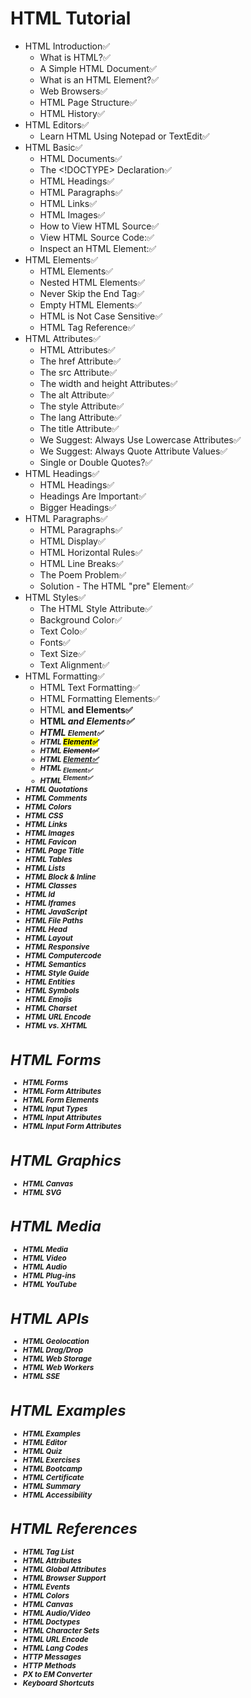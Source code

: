 # HTML Tutorial

- HTML Introduction✅
  - What is HTML?✅
  - A Simple HTML Document✅
  - What is an HTML Element?✅
  - Web Browsers✅
  - HTML Page Structure✅
  - HTML History✅
- HTML Editors✅
  - Learn HTML Using Notepad or TextEdit✅
- HTML Basic✅
  - HTML Documents✅
  - The <!DOCTYPE> Declaration✅
  - HTML Headings✅
  - HTML Paragraphs✅
  - HTML Links✅
  - HTML Images✅
  - How to View HTML Source✅ 
  - View HTML Source Code:✅ 
  - Inspect an HTML Element:✅
- HTML Elements✅
  - HTML Elements✅
  - Nested HTML Elements✅
  - Never Skip the End Tag✅
  - Empty HTML Elements✅
  - HTML is Not Case Sensitive✅
  - HTML Tag Reference✅
- HTML Attributes✅
  - HTML Attributes✅
  - The href Attribute✅
  - The src Attribute✅
  - The width and height Attributes✅
  - The alt Attribute✅
  - The style Attribute✅
  - The lang Attribute✅
  - The title Attribute✅
  - We Suggest: Always Use Lowercase Attributes✅
  - We Suggest: Always Quote Attribute Values✅
  - Single or Double Quotes?✅
- HTML Headings✅
  - HTML Headings✅
  - Headings Are Important✅
  - Bigger Headings✅
- HTML Paragraphs✅
  - HTML Paragraphs✅
  - HTML Display✅
  - HTML Horizontal Rules✅
  - HTML Line Breaks✅
  - The Poem Problem✅
  - Solution - The HTML "pre" Element✅
- HTML Styles✅
  - The HTML Style Attribute✅
  - Background Color✅
  - Text Colo✅
  - Fonts✅
  - Text Size✅
  - Text Alignment✅
- HTML Formatting✅
  - HTML Text Formatting✅
  - HTML Formatting Elements✅
  - HTML <b> and <strong> Elements✅
  - HTML <i> and <em> Elements✅
  - HTML <small> Element✅
  - HTML <mark> Element✅
  - HTML <del> Element✅
  - HTML <ins> Element✅
  - HTML <sub> Element✅
  - HTML <sup> Element✅
- HTML Quotations
- HTML Comments
- HTML Colors
- HTML CSS
- HTML Links
- HTML Images
- HTML Favicon
- HTML Page Title
- HTML Tables
- HTML Lists
- HTML Block & Inline
- HTML Classes
- HTML Id
- HTML Iframes
- HTML JavaScript
- HTML File Paths
- HTML Head
- HTML Layout
- HTML Responsive
- HTML Computercode
- HTML Semantics
- HTML Style Guide
- HTML Entities
- HTML Symbols
- HTML Emojis
- HTML Charset
- HTML URL Encode
- HTML vs. XHTML

# HTML Forms

- HTML Forms
- HTML Form Attributes
- HTML Form Elements
- HTML Input Types
- HTML Input Attributes
- HTML Input Form Attributes

# HTML Graphics

- HTML Canvas
- HTML SVG

# HTML Media

- HTML Media
- HTML Video
- HTML Audio
- HTML Plug-ins
- HTML YouTube

# HTML APIs

- HTML Geolocation
- HTML Drag/Drop
- HTML Web Storage
- HTML Web Workers
- HTML SSE

# HTML Examples

- HTML Examples
- HTML Editor
- HTML Quiz
- HTML Exercises
- HTML Bootcamp
- HTML Certificate
- HTML Summary
- HTML Accessibility

# HTML References

- HTML Tag List
- HTML Attributes
- HTML Global Attributes
- HTML Browser Support
- HTML Events
- HTML Colors
- HTML Canvas
- HTML Audio/Video
- HTML Doctypes
- HTML Character Sets
- HTML URL Encode
- HTML Lang Codes
- HTTP Messages
- HTTP Methods
- PX to EM Converter
- Keyboard Shortcuts
